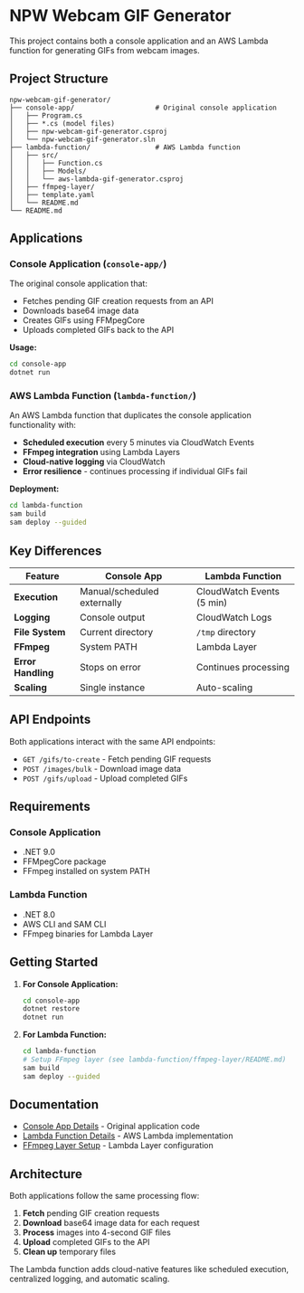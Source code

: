 # NPW Webcam GIF Generator

This project contains both a console application and an AWS Lambda function for generating GIFs from webcam images.

## Project Structure

```
npw-webcam-gif-generator/
├── console-app/                    # Original console application
│   ├── Program.cs
│   ├── *.cs (model files)
│   ├── npw-webcam-gif-generator.csproj
│   └── npw-webcam-gif-generator.sln
├── lambda-function/                # AWS Lambda function
│   ├── src/
│   │   ├── Function.cs
│   │   ├── Models/
│   │   └── aws-lambda-gif-generator.csproj
│   ├── ffmpeg-layer/
│   ├── template.yaml
│   └── README.md
└── README.md
```

## Applications

### Console Application (`console-app/`)

The original console application that:
- Fetches pending GIF creation requests from an API
- Downloads base64 image data
- Creates GIFs using FFMpegCore
- Uploads completed GIFs back to the API

**Usage:**
```bash
cd console-app
dotnet run
```

### AWS Lambda Function (`lambda-function/`)

An AWS Lambda function that duplicates the console application functionality with:
- **Scheduled execution** every 5 minutes via CloudWatch Events
- **FFmpeg integration** using Lambda Layers
- **Cloud-native logging** via CloudWatch
- **Error resilience** - continues processing if individual GIFs fail

**Deployment:**
```bash
cd lambda-function
sam build
sam deploy --guided
```

## Key Differences

| Feature | Console App | Lambda Function |
|---------|-------------|-----------------|
| **Execution** | Manual/scheduled externally | CloudWatch Events (5 min) |
| **Logging** | Console output | CloudWatch Logs |
| **File System** | Current directory | `/tmp` directory |
| **FFmpeg** | System PATH | Lambda Layer |
| **Error Handling** | Stops on error | Continues processing |
| **Scaling** | Single instance | Auto-scaling |

## API Endpoints

Both applications interact with the same API endpoints:
- `GET /gifs/to-create` - Fetch pending GIF requests
- `POST /images/bulk` - Download image data
- `POST /gifs/upload` - Upload completed GIFs

## Requirements

### Console Application
- .NET 9.0
- FFMpegCore package
- FFmpeg installed on system PATH

### Lambda Function
- .NET 8.0
- AWS CLI and SAM CLI
- FFmpeg binaries for Lambda Layer

## Getting Started

1. **For Console Application:**
   ```bash
   cd console-app
   dotnet restore
   dotnet run
   ```

2. **For Lambda Function:**
   ```bash
   cd lambda-function
   # Setup FFmpeg layer (see lambda-function/ffmpeg-layer/README.md)
   sam build
   sam deploy --guided
   ```

## Documentation

- [Console App Details](console-app/) - Original application code
- [Lambda Function Details](lambda-function/README.md) - AWS Lambda implementation
- [FFmpeg Layer Setup](lambda-function/ffmpeg-layer/README.md) - Lambda Layer configuration

## Architecture

Both applications follow the same processing flow:

1. **Fetch** pending GIF creation requests
2. **Download** base64 image data for each request
3. **Process** images into 4-second GIF files
4. **Upload** completed GIFs to the API
5. **Clean up** temporary files

The Lambda function adds cloud-native features like scheduled execution, centralized logging, and automatic scaling.
